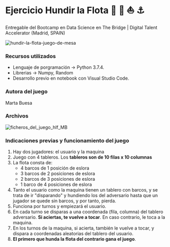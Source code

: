 # Ejercicio Hundir la Flota  :ship: :speedboat: :boat: :anchor:
Entregable del Bootcamp en Data Science en The Bridge | Digital Talent Accelerator (Madrid, SPAIN)

![hundir-la-flota-juego-de-mesa](https://user-images.githubusercontent.com/92160549/146694259-ae5bcb3f-3682-4c3e-bda6-44f65327fc15.jpg)


### Recursos utilizados
- Lenguaje de porgramación -> Python 3.7.4.
- Librerias -> Numpy, Random
- Desarrollo previo en notebook con Visual Studio Code.



### Autora del juego
 Marta Buesa
 
 
 
### Archivos

![ficheros_del_juego_hlf_MB](https://user-images.githubusercontent.com/92160549/146694226-f58d4418-e481-46db-b57f-72a2e1e300d1.png)



### Indicaciones previas y funcionamiento del juego

1. Hay dos jugadores: el usuario y la maquina
2. Juego con 4 tableros. Los **tableros son de 10 filas x 10 columnas** 
3. La flota consta de:
    * 4 barcos de 1 posición de eslora
    * 3 barcos de 2 posiciones de eslora
    * 2 barcos de 3 posiciones de eslora
    * 1 barco de 4 posiciones de eslora
4. Tanto el usuario como la maquina tienen un tablero con barcos, y se trata de ir "disparando" y hundiendo los del adversario hasta que un jugador se quede sin barcos, y por tanto, pierda.
5. Funciona por turnos y empiezará el usuario.
6. En cada turno se disparas a una coordenada (fila, columna) del tablero adversario. **Si aciertas, te vuelve a tocar**. En caso contrario, le toca a la maquina.
7. En los turnos de la maquina, si acierta, también le vuelve a tocar, y dispara a coordenadas aleatorias del tablero del usuario.
8. **El primero que hunda la flota del contrario gana el juego**.
